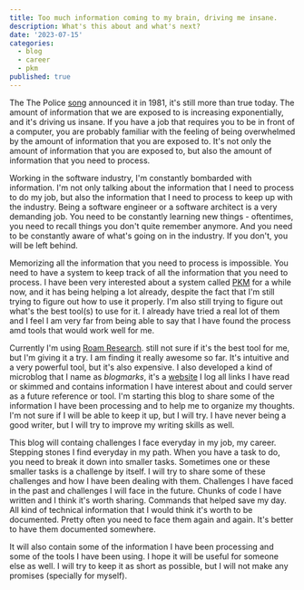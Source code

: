 ```yaml
---
title: Too much information coming to my brain, driving me insane.
description: What's this about and what's next?
date: '2023-07-15'
categories:
  - blog
  - career
  - pkm
published: true
---
```


The The Police [song](https://open.spotify.com/track/4Vpc9K0tNyosBkXCjdd9sM?si=ae5fc80561254c61) announced it in 1981, it's still more than true today. The amount of information that we are exposed to is increasing exponentially, and it's driving us insane. If you have a job that requires you to be in front of a computer, you are probably familiar with the feeling of being overwhelmed by the amount of information that you are exposed to. It's not only the amount of information that you are exposed to, but also the amount of information that you need to process.

Working in the software industry, I'm constantly bombarded with information. I'm not only talking about the information that I need to process to do my job, but also the information that I need to process to keep up with the industry. Being a software engineer or a software architect is a very demanding job. You need to be constantly learning new things - oftentimes, you need to recall things you don't quite remember anymore. And you need to be constantly aware of what's going on in the industry. If you don't, you will be left behind.

Memorizing all the information that you need to process is impossible. You need to have a system to keep track of all the information that you need to process. I have been very interested about a system called [PKM](https://en.wikipedia.org/wiki/Personal_knowledge_management) for a while now, and it has being helping a lot already, despite the fact that I'm still trying to figure out how to use it properly. I'm also still trying to figure out what's the best tool(s) to use for it. I already have tried a real lot of them and I feel I am very far from being able to say that I have found the process amd tools that would work well for me.

Currently I'm using [Roam Research](https://roamresearch.com/). still not sure if it's the best tool for me, but I'm giving it a try. I am finding it really awesome so far. It's intuitive and a very powerful tool, but it's also expensive. I also developed a kind of microblog that I name as _blogmarks_, it's a [website](https://bookma.rco.sh) I log all links I have read or skimmed and contains information I have interest about and could server as a future reference or tool. I'm starting this blog to share some of the information I have been processing and to help me to organize my thoughts. I'm not sure if I will be able to keep it up, but I will try. I have never being a good writer, but I will try to improve my writing skills as well.

This blog will containg challenges I face everyday in my job, my career. Stepping stones I find everyday in my path. When you have a task to do, you need to break it down into smaller tasks. Sometimes one or these smaller tasks is a challenge by itself. I will try to share some of these challenges and how I have been dealing with them. Challenges I have faced in the past and challenges I will face in the future. Chunks of code I have written and I think it's worth sharing. Commands that helped save my day. All kind of technical information that I would think it's worth to be documented. Pretty often you need to face them again and again. It's better to have them documented somewhere.

It will also contain some of the information I have been processing and some of the tools I have been using. I hope it will be useful for someone else as well. I will try to keep it as short as possible, but I will not make any promises (specially for myself).
